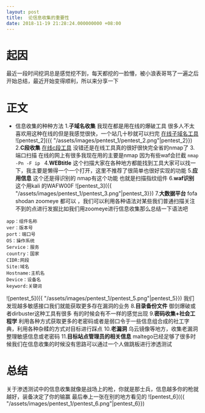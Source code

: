```yaml
---
layout: post
title:  论信息收集的重要性
date: 2018-11-19 21:28:24.000000000 +08:00
---
```

# 起因 
最近一段时间挖洞总是感觉挖不到，每天都挖的一脸懵，被小浪表哥骂了一遍之后开始总结，最近开始变得顺利，所以来分享一下

# 正文
+	信息收集的种种方法
1.**子域名收集** 我现在都是用在线的爆破工具 很多人不太喜欢用这种在线的但是我感觉很快，一个站几十秒就可以扫完
[在线子域名工具](https://phpinfo.me/domain/)
 	![pentest_2]({{ "/assets/images/pentest_1/pentest_2.png"|pentest_2}})
	2.**C段收集** [在线c段工具](https://phpinfo.me/bing.php) 没错还是在线工具真的很好很快完全省的nmap了
	3.端口扫描 在线的网上有很多我现在用的主要是nmap 因为有些waf会拦截 `nmap -Pn -F ip `
4.**WEBtitle** 这个扫描大家在各种地方都能找到工具大家可以找一下，我主要是懒得一个一个打开，这里不推荐了很简单也很好实现的功能
5.**应用信息** 这个还是得识别的 nmap有这个功能 也就是扫描指纹组件
6.**waf识别** 这个用kali 的WAFW00F
![pentest_3]({{ "/assets/images/pentest_1/pentest_3.png"|pentest_3}})
7.**大数据平台** fofa shodan zoomeye 都可以 ，我们可以利用各种语法对某些我们普通扫描关注不到的点进行发掘比如我们用zoomeye进行信息收集那么总结一下语法吧
```
app：组件名称
ver：版本号
port：端口号
OS：操作系统
Service：服务
country：国家
CIDR:网段
Site:域名
Hostname:主机名
Device：设备名
keyword:关键词
```
![pentest_5]({{ "/assets/images/pentest_1/pentest_5.png"|pentest_5}})
我们发现越多敏感接口我们就能获取更多存在漏洞的业务
8.**目录备份文件**
御剑爆破或者dirbuster这种工具有很多 有的时候会有不一样的感觉出现
9.**密码收集+社会工程学**
利用各种方式获取更多的老密码或者是弱口令于一些信息组合成的社工字典，利用各种杂糅的方式对目标进行踩点
10.**老漏洞**
乌云镜像等地方，收集老漏洞整理敏感信息或老密码
11.**目标站点管理员的相关信息**
maltego已经足够了很多时候我们在信息收集的时候没有思路可以通过一个人做跳板进行渗透测试


# 总结
关于渗透测试中的信息收集就像是战场上的枪，你就是那士兵，信息越多你的枪就越好，装备决定了你的输赢
最后奉上一张在别的地方看见的
![pentest_6]({{ "/assets/images/pentest_1/pentest_6.png"|pentest_6}})



